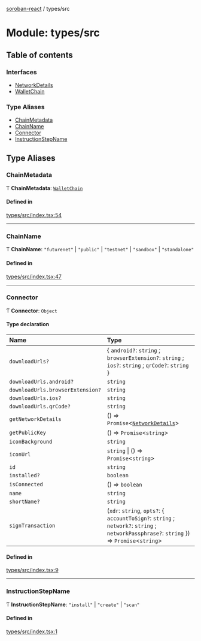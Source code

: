 [soroban-react](../README.md) / types/src

# Module: types/src

## Table of contents

### Interfaces

- [NetworkDetails](../interfaces/types_src.NetworkDetails.md)
- [WalletChain](../interfaces/types_src.WalletChain.md)

### Type Aliases

- [ChainMetadata](types_src.md#chainmetadata)
- [ChainName](types_src.md#chainname)
- [Connector](types_src.md#connector)
- [InstructionStepName](types_src.md#instructionstepname)

## Type Aliases

### ChainMetadata

Ƭ **ChainMetadata**: [`WalletChain`](../interfaces/types_src.WalletChain.md)

#### Defined in

[types/src/index.tsx:54](https://github.com/esteblock/soroban-react/blob/041a6c6/packages/types/src/index.tsx#L54)

___

### ChainName

Ƭ **ChainName**: ``"futurenet"`` \| ``"public"`` \| ``"testnet"`` \| ``"sandbox"`` \| ``"standalone"``

#### Defined in

[types/src/index.tsx:47](https://github.com/esteblock/soroban-react/blob/041a6c6/packages/types/src/index.tsx#L47)

___

### Connector

Ƭ **Connector**: `Object`

#### Type declaration

| Name | Type |
| :------ | :------ |
| `downloadUrls?` | { `android?`: `string` ; `browserExtension?`: `string` ; `ios?`: `string` ; `qrCode?`: `string`  } |
| `downloadUrls.android?` | `string` |
| `downloadUrls.browserExtension?` | `string` |
| `downloadUrls.ios?` | `string` |
| `downloadUrls.qrCode?` | `string` |
| `getNetworkDetails` | () => `Promise`<[`NetworkDetails`](../interfaces/types_src.NetworkDetails.md)\> |
| `getPublicKey` | () => `Promise`<`string`\> |
| `iconBackground` | `string` |
| `iconUrl` | `string` \| () => `Promise`<`string`\> |
| `id` | `string` |
| `installed?` | `boolean` |
| `isConnected` | () => `boolean` |
| `name` | `string` |
| `shortName?` | `string` |
| `signTransaction` | (`xdr`: `string`, `opts?`: { `accountToSign?`: `string` ; `network?`: `string` ; `networkPassphrase?`: `string`  }) => `Promise`<`string`\> |

#### Defined in

[types/src/index.tsx:9](https://github.com/esteblock/soroban-react/blob/041a6c6/packages/types/src/index.tsx#L9)

___

### InstructionStepName

Ƭ **InstructionStepName**: ``"install"`` \| ``"create"`` \| ``"scan"``

#### Defined in

[types/src/index.tsx:1](https://github.com/esteblock/soroban-react/blob/041a6c6/packages/types/src/index.tsx#L1)
